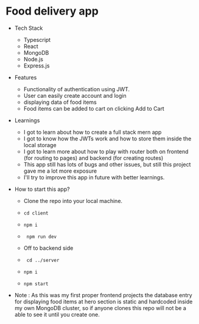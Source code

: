 # Food delivery app
-  Tech Stack
    - Typescript
    - React
    - MongoDB
    - Node.js
    - Express.js

- Features
    - Functionality of authentication using JWT.
    - User can easily create account and login
    - displaying data of food items 
    - Food items can be added to cart on clicking Add to Cart


- Learnings
    - I got to learn about how to create a full stack mern app 
    - I got to know how the JWTs work and how to store them inside the local storage
    - I got to learn more about how to play with router both on frontend (for routing to pages) and backend (for creating routes)
    - This app still has lots of bugs and other issues, but still this project gave me a lot more exposure
    - I'll try to improve this app in future with better learnings. 

- How to start this app? 
    - Clone the repo into your local machine.
    - `cd client`
    - `npm i`
    - ` npm run dev`

    - Off to backend side
    
    - ` cd ../server`
    - ` npm i `
    - `npm start`
    
- Note : As this was my first proper frontend projects the database entry for displaying food items at hero section is static and hardcoded inside my own MongoDB cluster, so if anyone clones this repo will not be a able to see it until you create one. 

      

